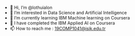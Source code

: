 - 👋 Hi, I’m @lothuialon
- 👀 I’m interested in Data Science and Artificial Intelligence
- 🌱 I’m currently learning IBM Machine learning on Coursera
- 💞️ I have completed the IBM Applied AI on Coursera
- 📫 How to reach me : 19COMP1041@isik.edu.tr


